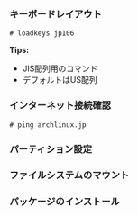 ### キーボードレイアウト
```
# loadkeys jp106
```
**Tips:**
- JIS配列用のコマンド
- デフォルトはUS配列
### インターネット接続確認
```
# ping archlinux.jp
```
### パーティション設定
### ファイルシステムのマウント
### パッケージのインストール
